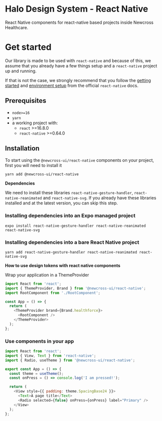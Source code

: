 # Halo Design System - React Native

React Native components for react-native based projects inside Newcross Healthcare.

# Get started

Our library is made to be used with `react-native` and because of this, we assume that you already have a few things setup and a `react-native` project up and running.

If that is not the case, we strongly recommend that you follow the [getting started](https://reactnative.dev/docs/getting-started) and [environment setup](https://reactnative.dev/docs/environment-setup) from the official `react-native` docs.

## Prerequisites

- `node>=16`
- `yarn`
- a working project with:
  - `react` >=16.8.0
  - `react-native` >=0.64.0

## Installation

To start using the `@newcross-ui/react-native` components on your project, first you will need to install it

```sh
yarn add @newcross-ui/react-native
```

**Dependencies**

We need to install these libraries `react-native-gesture-handler`, `react-native-reanimated` and `react-native-svg`. If you already have these libraries installed and at the latest version, you can skip this step.

### Installing dependencies into an Expo managed project​

```
expo install react-native-gesture-handler react-native-reanimated react-native-svg

```

### Installing dependencies into a bare React Native project​

```
yarn add react-native-gesture-handler react-native-reanimated react-native-svg

```

**How to use design tokens with react native components**

Wrap your application in a ThemeProvider

```javascript
import React from 'react';
import { ThemeProvider, Brand } from '@newcross-ui/react-native';
import RootComponent from './RootComponent';

const App = () => {
  return (
    <ThemeProvider brand={Brand.healthforce}>
      <RootComponent />
    </ThemeProvider>
  );
};
```

### Use components in your app

```javascript
import React from 'react';
import { View, Text } from 'react-native';
import { Radio, useTheme } from '@newcross-ui/react-native';

export const App = () => {
  const theme = useTheme();
  const onPress = () => console.log('I am pressed!');

  return (
    <View style={{ padding: theme.SpacingBase24 }}>
      <Text>A page title</Text>
      <Radio selected={false} onPress={onPress} label="Primary" />
    </View>
  );
};
```
